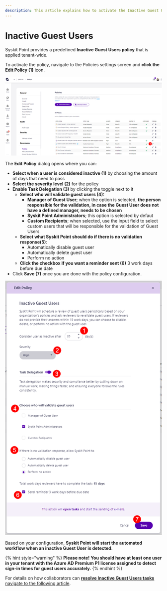 ```yaml
---
description: This article explains how to activate the Inactive Guest Users policy. 
---
```


# Inactive Guest Users

Syskit Point provides a predefined **Inactive Guest Users policy** that is applied tenant-wide. 

To activate the policy, navigate to the Policies settings screen and **click the Edit Policy (1)** icon.

![Inactive Guest Users - Edit Policy](../../.gitbook/assets/set_up_automated_workflows-guest_users_edit.png)

The **Edit Policy** dialog opens where you can:
* **Select when a user is considered inactive (1)** by choosing the amount of days that need to pass
* **Select the severity level (2)** for the policy
* **Enable Task Delegation (3)** by clicking the toggle next to it
  * **Select who will validate guest users (4):**
     * **Manager of Guest User**; when the option is selected, **the person responsible for the validation, in case the Guest User does not have a defined manager, needs to be chosen**
     * **Syskit Point Administrators**; this option is selected by defaut
     * **Custom Recipients**; when selected, use the input field to select custom users that will be responsible for the validation of Guest Users
  * **Select what Syskit Point should do if there is no validation response(5)**:
    * Automatically disable guest user
    * Automatically delete guest user
    * Perform no action
  * **Click the checkbox if you want a reminder sent (6)** 3 work days before due date 
* Click **Save (7)** once you are done with the policy configuration.   

![Edit Policy Dialog](../../.gitbook/assets/set-up-automated-workflows-guest-users-edit-dialog.png)

Based on your configuration, **Syskit Point will start the automated workflow when an inactive Guest User is detected**. 

{% hint style="warning" %}
**Please note!**
**You should have at least one user in your tenant with the Azure AD Premium P1 license assigned to detect sign-in times for guest users accurately.**
{% endhint %}

For details on how collaborators can [**resolve Inactive Guest Users  tasks** navigate to the following article](../../point-collaborators/resolve-governance-tasks/guest-users-expiration.md).